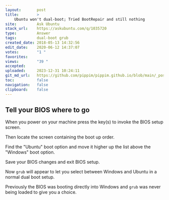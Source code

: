```yaml
---
layout:       post
title:        >
    Ubuntu won't dual-boot; Tried BootRepair and still nothing
site:         Ask Ubuntu
stack_url:    https://askubuntu.com/q/1035720
type:         Answer
tags:         dual-boot grub
created_date: 2018-05-13 14:32:56
edit_date:    2020-06-12 14:37:07
votes:        "1 "
favorites:    
views:        "39 "
accepted:     
uploaded:     2023-12-31 10:24:11
git_md_url:   https://github.com/pippim/pippim.github.io/blob/main/_posts/2018/2018-05-13-Ubuntu-won_t-dual-boot_-Tried-BootRepair-and-still-nothing.md
toc:          false
navigation:   false
clipboard:    false
---
```


## Tell your BIOS where to go

When you power on your machine press the key(s) to invoke the BIOS setup screen.

Then locate the screen containing the boot up order.

Find the "Ubuntu" boot option and move it higher up the list above the "Windows" boot option.

Save your BIOS changes and exit BIOS setup.

Now `grub` will appear to let you select between Windows and Ubuntu in a normal dual boot setup.

Previously the BIOS was booting directly into Windows and `grub` was never being loaded to give you a choice.
